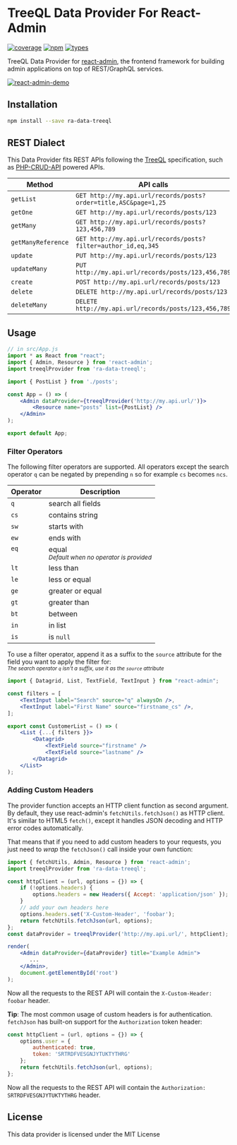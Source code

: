 # TreeQL Data Provider For React-Admin

[![coverage](https://img.shields.io/badge/coverage-100%25-brightgreen)](https://nkappler.github.io/ra-data-treeql/coverage/lcov-report/)
[![npm](https://img.shields.io/npm/v/ra-data-treeql.svg)](https://www.npmjs.com/package/ra-data-treeql) [![types](https://img.shields.io/npm/types/ra-data-treeql.svg)](https://unpkg.com/browse/ra-data-treeql@1.1.0/dist/index.d.ts)

TreeQL Data Provider for [react-admin](https://github.com/marmelab/react-admin), the frontend framework for building admin applications on top of REST/GraphQL services.

[![react-admin-demo](https://marmelab.com/react-admin/img/react-admin-demo-still.png)](https://vimeo.com/268958716)

## Installation

```sh
npm install --save ra-data-treeql
```

## REST Dialect

This Data Provider fits REST APIs following the [TreeQL](https://treeql.org) specification, such as [PHP-CRUD-API](https://github.com/mevdschee/php-crud-api) powered APIs.

| Method             | API calls                                                         |
| ------------------ | ----------------------------------------------------------------- |
| `getList`          | `GET http://my.api.url/records/posts?order=title,ASC&page=1,25`   |
| `getOne`           | `GET http://my.api.url/records/posts/123`                         |
| `getMany`          | `GET http://my.api.url/records/posts?123,456,789`              |
| `getManyReference` | `GET http://my.api.url/records/posts?filter=author_id,eq,345`     |
| `update`           | `PUT http://my.api.url/records/posts/123`                         |
| `updateMany`       | `PUT http://my.api.url/records/posts/123,456,789`                 |
| `create`           | `POST http://my.api.url/records/posts/123`                        |
| `delete`           | `DELETE http://my.api.url/records/posts/123`                      |
| `deleteMany`       | `DELETE http://my.api.url/records/posts/123,456,789`              |

## Usage

```jsx
// in src/App.js
import * as React from "react";
import { Admin, Resource } from 'react-admin';
import treeqlProvider from 'ra-data-treeql';

import { PostList } from './posts';

const App = () => (
    <Admin dataProvider={treeqlProvider('http://my.api.url/')}>
        <Resource name="posts" list={PostList} />
    </Admin>
);

export default App;
```
### Filter Operators
The following filter operators are supported. All operators except the search operator `q` can be negated by prepending `n` so for example `cs` becomes `ncs`.

|Operator|Description|
|-|-|
|`q` |search all fields|
|`cs`|contains string|
|`sw`|starts with|
|`ew`|ends with|
|`eq`<br />&nbsp;|equal<br /><small><i>Default when no operator is provided</i></small>|
|`lt`|less than|
|`le`|less or equal|
|`ge`|greater or equal|
|`gt`|greater than|
|`bt`|between|
|`in`|in list|
|`is`|is `null`|

To use a filter operator, append it as a suffix to the `source` attribute for the field you want to apply the filter for:<br />
<small><i>The search operator `q` isn't a suffix, use it as the `source` attribute</i></small>

```jsx
import { Datagrid, List, TextField, TextInput } from "react-admin";

const filters = [
    <TextInput label="Search" source="q" alwaysOn />,
    <TextInput label="First Name" source="firstname_cs" />,
];

export const CustomerList = () => (
    <List {...{ filters }}>
        <Datagrid>
            <TextField source="firstname" />
            <TextField source="lastname" />
        </Datagrid>
    </List>
);
```

### Adding Custom Headers

The provider function accepts an HTTP client function as second argument. By default, they use react-admin's `fetchUtils.fetchJson()` as HTTP client. It's similar to HTML5 `fetch()`, except it handles JSON decoding and HTTP error codes automatically.

That means that if you need to add custom headers to your requests, you just need to *wrap* the `fetchJson()` call inside your own function:

```jsx
import { fetchUtils, Admin, Resource } from 'react-admin';
import treeqlProvider from 'ra-data-treeql';

const httpClient = (url, options = {}) => {
    if (!options.headers) {
        options.headers = new Headers({ Accept: 'application/json' });
    }
    // add your own headers here
    options.headers.set('X-Custom-Header', 'foobar');
    return fetchUtils.fetchJson(url, options);
};
const dataProvider = treeqlProvider('http://my.api.url/', httpClient);

render(
    <Admin dataProvider={dataProvider} title="Example Admin">
       ...
    </Admin>,
    document.getElementById('root')
);
```

Now all the requests to the REST API will contain the `X-Custom-Header: foobar` header.

**Tip**: The most common usage of custom headers is for authentication. `fetchJson` has built-on support for the `Authorization` token header:

```js
const httpClient = (url, options = {}) => {
    options.user = {
        authenticated: true,
        token: 'SRTRDFVESGNJYTUKTYTHRG'
    };
    return fetchUtils.fetchJson(url, options);
};
```

Now all the requests to the REST API will contain the `Authorization: SRTRDFVESGNJYTUKTYTHRG` header.

## License

This data provider is licensed under the MIT License
